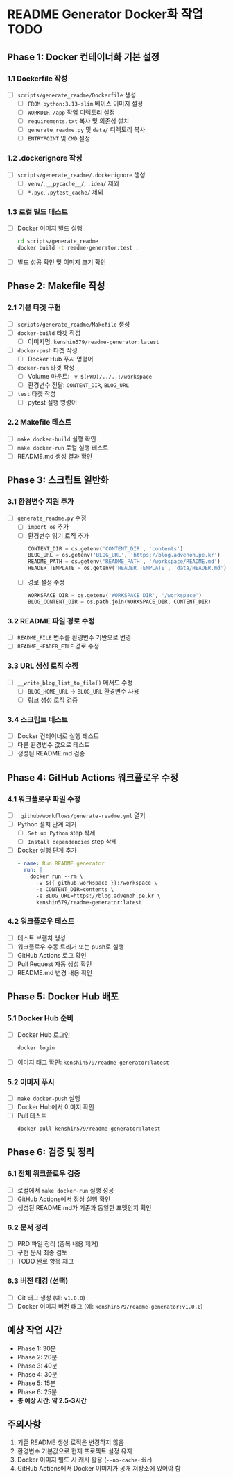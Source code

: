 # README Generator Docker화 작업 TODO

## Phase 1: Docker 컨테이너화 기본 설정

### 1.1 Dockerfile 작성
- [ ] `scripts/generate_readme/Dockerfile` 생성
  - [ ] `FROM python:3.13-slim` 베이스 이미지 설정
  - [ ] `WORKDIR /app` 작업 디렉토리 설정
  - [ ] `requirements.txt` 복사 및 의존성 설치
  - [ ] `generate_readme.py` 및 `data/` 디렉토리 복사
  - [ ] `ENTRYPOINT` 및 `CMD` 설정

### 1.2 .dockerignore 작성
- [ ] `scripts/generate_readme/.dockerignore` 생성
  - [ ] `venv/`, `__pycache__/`, `.idea/` 제외
  - [ ] `*.pyc`, `.pytest_cache/` 제외

### 1.3 로컬 빌드 테스트
- [ ] Docker 이미지 빌드 실행
  ```bash
  cd scripts/generate_readme
  docker build -t readme-generator:test .
  ```
- [ ] 빌드 성공 확인 및 이미지 크기 확인

## Phase 2: Makefile 작성

### 2.1 기본 타겟 구현
- [ ] `scripts/generate_readme/Makefile` 생성
- [ ] `docker-build` 타겟 작성
  - [ ] 이미지명: `kenshin579/readme-generator:latest`
- [ ] `docker-push` 타겟 작성
  - [ ] Docker Hub 푸시 명령어
- [ ] `docker-run` 타겟 작성
  - [ ] Volume 마운트: `-v $(PWD)/../..:/workspace`
  - [ ] 환경변수 전달: `CONTENT_DIR`, `BLOG_URL`
- [ ] `test` 타겟 작성
  - [ ] pytest 실행 명령어

### 2.2 Makefile 테스트
- [ ] `make docker-build` 실행 확인
- [ ] `make docker-run` 로컬 실행 테스트
- [ ] README.md 생성 결과 확인

## Phase 3: 스크립트 일반화

### 3.1 환경변수 지원 추가
- [ ] `generate_readme.py` 수정
  - [ ] `import os` 추가
  - [ ] 환경변수 읽기 로직 추가
    ```python
    CONTENT_DIR = os.getenv('CONTENT_DIR', 'contents')
    BLOG_URL = os.getenv('BLOG_URL', 'https://blog.advenoh.pe.kr')
    README_PATH = os.getenv('README_PATH', '/workspace/README.md')
    HEADER_TEMPLATE = os.getenv('HEADER_TEMPLATE', 'data/HEADER.md')
    ```
  - [ ] 경로 설정 수정
    ```python
    WORKSPACE_DIR = os.getenv('WORKSPACE_DIR', '/workspace')
    BLOG_CONTENT_DIR = os.path.join(WORKSPACE_DIR, CONTENT_DIR)
    ```

### 3.2 README 파일 경로 수정
- [ ] `README_FILE` 변수를 환경변수 기반으로 변경
- [ ] `README_HEADER_FILE` 경로 수정

### 3.3 URL 생성 로직 수정
- [ ] `__write_blog_list_to_file()` 메서드 수정
  - [ ] `BLOG_HOME_URL` → `BLOG_URL` 환경변수 사용
  - [ ] 링크 생성 로직 검증

### 3.4 스크립트 테스트
- [ ] Docker 컨테이너로 실행 테스트
- [ ] 다른 환경변수 값으로 테스트
- [ ] 생성된 README.md 검증

## Phase 4: GitHub Actions 워크플로우 수정

### 4.1 워크플로우 파일 수정
- [ ] `.github/workflows/generate-readme.yml` 열기
- [ ] Python 설치 단계 제거
  - [ ] `Set up Python` step 삭제
  - [ ] `Install dependencies` step 삭제
- [ ] Docker 실행 단계 추가
  ```yaml
  - name: Run README generator
    run: |
      docker run --rm \
        -v ${{ github.workspace }}:/workspace \
        -e CONTENT_DIR=contents \
        -e BLOG_URL=https://blog.advenoh.pe.kr \
        kenshin579/readme-generator:latest
  ```

### 4.2 워크플로우 테스트
- [ ] 테스트 브랜치 생성
- [ ] 워크플로우 수동 트리거 또는 push로 실행
- [ ] GitHub Actions 로그 확인
- [ ] Pull Request 자동 생성 확인
- [ ] README.md 변경 내용 확인

## Phase 5: Docker Hub 배포

### 5.1 Docker Hub 준비
- [ ] Docker Hub 로그인
  ```bash
  docker login
  ```
- [ ] 이미지 태그 확인: `kenshin579/readme-generator:latest`

### 5.2 이미지 푸시
- [ ] `make docker-push` 실행
- [ ] Docker Hub에서 이미지 확인
- [ ] Pull 테스트
  ```bash
  docker pull kenshin579/readme-generator:latest
  ```

## Phase 6: 검증 및 정리

### 6.1 전체 워크플로우 검증
- [ ] 로컬에서 `make docker-run` 실행 성공
- [ ] GitHub Actions에서 정상 실행 확인
- [ ] 생성된 README.md가 기존과 동일한 포맷인지 확인

### 6.2 문서 정리
- [ ] PRD 파일 정리 (중복 내용 제거)
- [ ] 구현 문서 최종 검토
- [ ] TODO 완료 항목 체크

### 6.3 버전 태깅 (선택)
- [ ] Git 태그 생성 (예: `v1.0.0`)
- [ ] Docker 이미지 버전 태그 (예: `kenshin579/readme-generator:v1.0.0`)

## 예상 작업 시간
- Phase 1: 30분
- Phase 2: 20분
- Phase 3: 40분
- Phase 4: 30분
- Phase 5: 15분
- Phase 6: 25분
- **총 예상 시간: 약 2.5-3시간**

## 주의사항
1. 기존 README 생성 로직은 변경하지 않음
2. 환경변수 기본값으로 현재 프로젝트 설정 유지
3. Docker 이미지 빌드 시 캐시 활용 (`--no-cache-dir`)
4. GitHub Actions에서 Docker 이미지가 공개 저장소에 있어야 함
